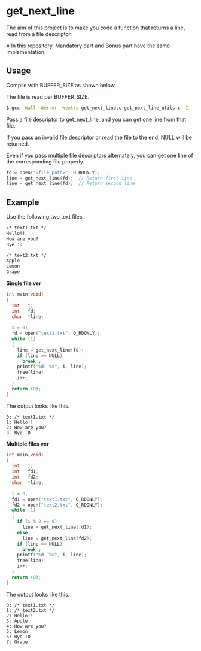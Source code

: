 # get_next_line
The aim of this project is to make you code a function that returns a line, read from a file descriptor.

※ In this repository, Mandatory part and Bonus part have the same implementation.

## Usage

Compile with BUFFER_SIZE as shown below.

The file is read per BUFFER_SIZE.

```bash
$ gcc -Wall -Werror -Wextra get_next_line.c get_next_line_utils.c -I. -D BUFFER_SIZE=<buffer_size>
```

Pass a file descriptor to get_next_line, and you can get one line from that file.

If you pass an invalid file descriptor or read the file to the end, NULL will be returned.

Even if you pass multiple file descriptors alternately, you can get one line of the corresponding file properly.

```c
fd = open("<file_path>", O_RDONLY);
line = get_next_line(fd);  // Return first line
line = get_next_line(fd);  // Return second line
```

## Example

Use the following two text files.

```plainText:text1.txt
/* text1.txt */
Hello!!
How are you?
Bye :D
```

```plainText:text2.txt
/* text2.txt */
Apple
Lemon
Grape
```

**Single file ver**
```c
int main(void)
{
  int   i;
  int   fd;
  char  *line;
  
  i = 0;
  fd = open("text1.txt", O_RDONLY);
  while (1)
  {
    line = get_next_line(fd);
    if (line == NULL)
      break ;
    printf("%d: %s", i, line);
    free(line);
    i++;
  }
  return (0);
}
```

The output looks like this.
```plainText
0: /* text1.txt */
1: Hello!!
2: How are you?
3: Bye :D
```

**Multiple files ver**
```c
int main(void)
{
  int   i;
  int   fd1;
  int   fd2;
  char  *line;
  
  i = 0;
  fd1 = open("text1.txt", O_RDONLY);
  fd2 = open("text2.txt", O_RDONLY);
  while (1)
  {
    if (i % 2 == 0)
      line = get_next_line(fd1);
    else
      line = get_next_line(fd2);
    if (line == NULL)
      break ;
    printf("%d: %s", i, line);
    free(line);
    i++;
  }
  return (0);
}
```

The output looks like this.
```plainText
0: /* text1.txt */
1: /* text2.txt */
2: Hello!!
3: Apple
4: How are you?
5: Lemon
6: Bye :D
7: Grape
```

